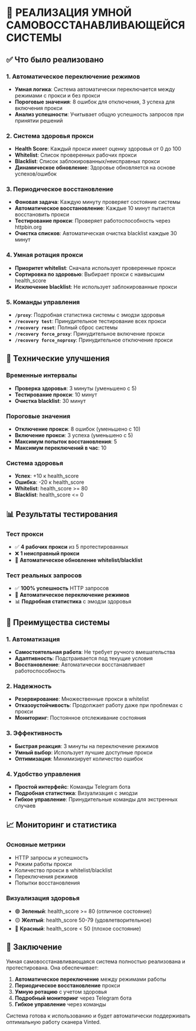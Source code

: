 # 🧠 РЕАЛИЗАЦИЯ УМНОЙ САМОВОССТАНАВЛИВАЮЩЕЙСЯ СИСТЕМЫ

## ✅ Что было реализовано

### 1. Автоматическое переключение режимов
- **Умная логика**: Система автоматически переключается между режимами с прокси и без прокси
- **Пороговые значения**: 8 ошибок для отключения, 3 успеха для включения прокси
- **Анализ успешности**: Учитывает общую успешность запросов при принятии решений

### 2. Система здоровья прокси
- **Health Score**: Каждый прокси имеет оценку здоровья от 0 до 100
- **Whitelist**: Список проверенных рабочих прокси
- **Blacklist**: Список заблокированных/неисправных прокси
- **Динамическое обновление**: Здоровье обновляется на основе успехов/ошибок

### 3. Периодическое восстановление
- **Фоновая задача**: Каждую минуту проверяет состояние системы
- **Автоматическое восстановление**: Каждые 10 минут пытается восстановить прокси
- **Тестирование прокси**: Проверяет работоспособность через httpbin.org
- **Очистка списков**: Автоматическая очистка blacklist каждые 30 минут

### 4. Умная ротация прокси
- **Приоритет whitelist**: Сначала использует проверенные прокси
- **Сортировка по здоровью**: Выбирает прокси с наивысшим health_score
- **Исключение blacklist**: Не использует заблокированные прокси

### 5. Команды управления
- **`/proxy`**: Подробная статистика системы с эмодзи здоровья
- **`/recovery test`**: Принудительное тестирование всех прокси
- **`/recovery reset`**: Полный сброс системы
- **`/recovery force_proxy`**: Принудительное включение прокси
- **`/recovery force_noproxy`**: Принудительное отключение прокси

## 🔧 Технические улучшения

### Временные интервалы
- **Проверка здоровья**: 3 минуты (уменьшено с 5)
- **Тестирование прокси**: 10 минут
- **Очистка blacklist**: 30 минут

### Пороговые значения
- **Отключение прокси**: 8 ошибок (уменьшено с 10)
- **Включение прокси**: 3 успеха (уменьшено с 5)
- **Максимум попыток восстановления**: 5
- **Максимум переключений в час**: 10

### Система здоровья
- **Успех**: +10 к health_score
- **Ошибка**: -20 к health_score
- **Whitelist**: health_score >= 80
- **Blacklist**: health_score <= 0

## 📊 Результаты тестирования

### Тест прокси
- ✅ **4 рабочих прокси** из 5 протестированных
- ❌ **1 неисправный прокси**
- 🔄 **Автоматическое обновление whitelist/blacklist**

### Тест реальных запросов
- ✅ **100% успешность** HTTP запросов
- 🔄 **Автоматическое переключение режимов**
- 📊 **Подробная статистика** с эмодзи здоровья

## 🚀 Преимущества системы

### 1. Автоматизация
- **Самостоятельная работа**: Не требует ручного вмешательства
- **Адаптивность**: Подстраивается под текущие условия
- **Восстановление**: Автоматически восстанавливает работоспособность

### 2. Надежность
- **Резервирование**: Множественные прокси в whitelist
- **Отказоустойчивость**: Продолжает работу даже при проблемах с прокси
- **Мониторинг**: Постоянное отслеживание состояния

### 3. Эффективность
- **Быстрая реакция**: 3 минуты на переключение режимов
- **Умный выбор**: Использует лучшие доступные прокси
- **Оптимизация**: Минимизирует количество ошибок

### 4. Удобство управления
- **Простой интерфейс**: Команды Telegram бота
- **Подробная статистика**: Визуализация с эмодзи
- **Гибкое управление**: Принудительные команды для экстренных случаев

## 📈 Мониторинг и статистика

### Основные метрики
- HTTP запросы и успешность
- Режим работы прокси
- Количество прокси в whitelist/blacklist
- Переключения режимов
- Попытки восстановления

### Визуализация здоровья
- 🟢 **Зеленый**: health_score >= 80 (отличное состояние)
- 🟡 **Желтый**: health_score 50-79 (удовлетворительное)
- 🔴 **Красный**: health_score < 50 (плохое состояние)

## 🎯 Заключение

Умная самовосстанавливающаяся система полностью реализована и протестирована. Она обеспечивает:

1. **Автоматическое переключение** между режимами работы
2. **Периодическое восстановление** прокси
3. **Умную ротацию** с учетом здоровья
4. **Подробный мониторинг** через Telegram бота
5. **Гибкое управление** через команды

Система готова к использованию и будет автоматически поддерживать оптимальную работу сканера Vinted. 